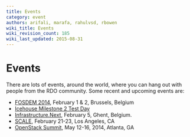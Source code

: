 ```yaml
---
title: Events
category: event
authors: arifali, marafa, rahulvsd, rbowen
wiki_title: Events
wiki_revision_count: 185
wiki_last_updated: 2015-08-31
---
```


# Events

There are lots of events, around the world, where you can hang out with people from the RDO community. Some recent and upcoming events are:

*   [FOSDEM 2014](https://fosdem.org/2014/), February 1 & 2, Brussels, Belgium
*   [Icehouse Milestone 2 Test Day](RDO_test_day_Icehouse_milestone_2)
*   [Infrastructure.Next](http://community.redhat.com/blog/2013/12/announcing-infrastructure-next/), February 5, Ghent, Belgium.
*   [SCALE](https://www.socallinuxexpo.org/scale12x), February 21-23, Los Angeles, CA
*   [OpenStack Summit](http://www.openstack.org/summit/openstack-summit-atlanta-2014/), May 12-16, 2014, Atlanta, GA
